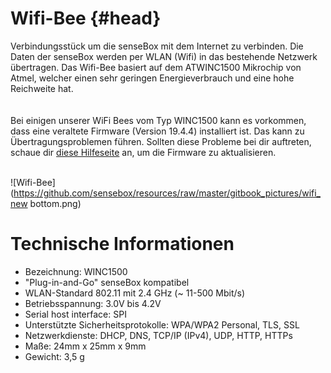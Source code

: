 # Wifi-Bee {#head}
<div class="description">Verbindungsstück um die senseBox mit dem Internet zu verbinden. Die Daten der senseBox werden per WLAN (Wifi) in das bestehende Netzwerk übertragen. Das Wifi-Bee basiert auf dem ATWINC1500 Mikrochip von Atmel, welcher einen sehr geringen Energieverbrauch und eine hohe Reichweite hat.</div>

<div class="line">
    <br>
    <br>
</div>

<div class="box_warning">
    <i class="fa fa-exclamation-circle fa-fw" aria-hidden="true" style="color: #f0ad4e"></i>
    Bei einigen unserer WiFi Bees vom Typ WINC1500 kann es vorkommen, dass eine veraltete Firmware (Version 19.4.4) installiert ist. Das kann zu Übertragungsproblemen führen. Sollten diese Probleme bei dir auftreten, schaue dir <a href="../../additional-info.md">diese Hilfeseite</a> an, um die Firmware zu aktualisieren.
</div>
<br>

![Wifi-Bee](https://github.com/sensebox/resources/raw/master/gitbook_pictures/wifi_new bottom.png)

# Technische Informationen

* Bezeichnung: WINC1500
* "Plug-in-and-Go" senseBox kompatibel
* WLAN-Standard 802.11 mit 2.4 GHz (~ 11-500 Mbit/s)
* Betriebsspannung: 3.0V bis 4.2V
* Serial host interface: SPI
* Unterstützte Sicherheitsprotokolle: WPA/WPA2 Personal, TLS, SSL
* Netzwerkdienste: DHCP, DNS, TCP/IP (IPv4), UDP, HTTP, HTTPs
* Maße: 24mm x 25mm x 9mm
* Gewicht: 3,5 g



